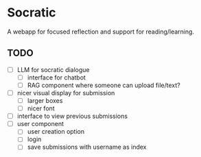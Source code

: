 # Socratic
A webapp for focused reflection and support for reading/learning.

## TODO   

- [ ] LLM for socratic dialogue   
    - [ ] interface for chatbot   
    - [ ] RAG component where someone can upload file/text?
- [ ] nicer visual display for submission
    - [ ] larger boxes
    - [ ] nicer font
- [ ] interface to view previous submissions
- [ ] user component
    - [ ] user creation option
    - [ ] login
    - [ ] save submissions with username as index